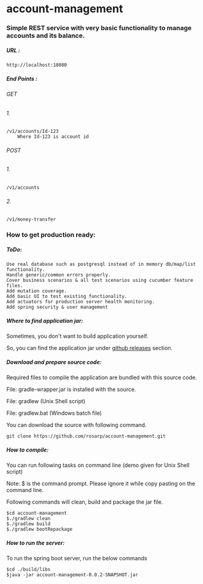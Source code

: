 # account-management
### Simple REST service with very basic functionality to manage accounts and its balance.

##### URL :
	
	http://localhost:18080

##### End Points :
	
###### GET

###### 1.
```
/v1/accounts/Id-123
	Where Id-123 is account id
```
###### POST

###### 1.
```
/v1/accounts
```
###### 2.
```
/v1/money-transfer
```

### How to get production ready:

##### ToDo:

```
Use real database such as postgresql instead of in memory db/map/list functionality.
Handle generic/common errors properly.
Cover business scenarios & all test scenarios using cucumber feature files.
Add mutation coverage.
Add basic UI to test existing functionality.
Add actuators for production server health monitoring.
Add spring security & user management
```

##### Where to find application jar:
Sometimes, you don't want to build application yourself.

So, you can find the application jar under [github releases](https://github.com/rosarp/account-management/releases) section.

##### Download and prepare source code:
Required files to compile the application are bundled with this source code.

File: gradle-wrapper.jar is installed with the source.

File: gradlew (Unix Shell script)

File: gradlew.bat (Windows batch file)

You can download the source with following command.
```
git clone https://github.com/rosarp/account-management.git
```

##### How to compile:
You can run following tasks on command line (demo given for Unix Shell script)

Note: $ is the command prompt. Please ignore it while copy pasting on the command line.

Following commands will clean, build and package the jar file.
```
$cd account-management
$./gradlew clean
$./gradlew build
$./gradlew bootRepackage
```

##### How to run the server:

To run the spring boot server, run the below commands
```
$cd ./build/libs
$java -jar account-management-0.0.2-SNAPSHOT.jar
```

